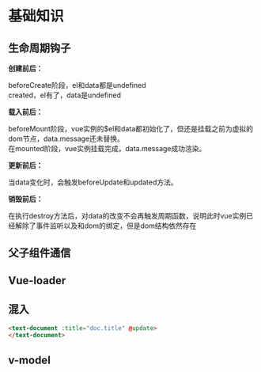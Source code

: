 # 基础知识

## 生命周期钩子

**创建前后：**

beforeCreate阶段，el和data都是undefined<br/>created，el有了，data是undefined

**载入前后：**

beforeMount阶段，vue实例的$el和data都初始化了，但还是挂载之前为虚拟的dom节点，data.message还未替换。<br/>在mounted阶段，vue实例挂载完成，data.message成功渲染。

**更新前后：**

当data变化时，会触发beforeUpdate和updated方法。

**销毁前后：**

在执行destroy方法后，对data的改变不会再触发周期函数，说明此时vue实例已经解除了事件监听以及和dom的绑定，但是dom结构依然存在

## 父子组件通信

## Vue-loader

## 混入

```html
<text-document :title="doc.title" @update>
</text-document>
```

## v-model

